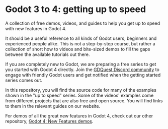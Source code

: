 # Godot 3 to 4: getting up to speed

A collection of free demos, videos, and guides to help you get up to speed with new features in Godot 4. 

It should be a useful reference to all kinds of Godot users, beginners and experienced people alike. This is not a step-by-step course, but rather a collection of short how to videos and bite-sized demos to fill the gaps between the available tutorials out there.

If you are completely new to Godot, we are preparing a free series to get you started with Godot 4 directly. Join the [GDQuest Discord community](https://discord.gg/87NNb3Z) to engage with friendly Godot users and get notified when the getting started series comes out.

In this repository, you will find the source code for many of the examples shown in the "up to speed" series. Some of the videos' examples come from different projects that are also free and open source. You will find links to them in the relevant guides on our website.

For demos of all the great new features in Godot 4, check out our other repository, [Godot 4: New Features demos](https://github.com/gdquest-demos/godot-4-new-features).
